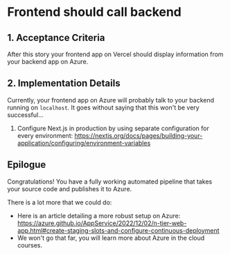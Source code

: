 # Frontend should call backend

## 1. Acceptance Criteria

After this story your frontend app on Vercel should display information from your backend app on Azure.

## 2. Implementation Details

Currently, your frontend app on Azure will probably talk to your backend running on `localhost`. It goes without saying that this won't be very successful...

1. Configure Next.js in production by using separate configuration for every environment: https://nextjs.org/docs/pages/building-your-application/configuring/environment-variables

## Epilogue

Congratulations! You have a fully working automated pipeline that takes your source code and publishes it to Azure.

There is a lot more that we could do:

* Here is an article detailing a more robust setup on Azure: https://azure.github.io/AppService/2022/12/02/n-tier-web-app.html#create-staging-slots-and-configure-continuous-deployment
* We won't go that far, you will learn more about Azure in the cloud courses.